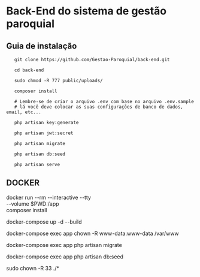 # Back-End do sistema de gestão paroquial

## Guia de instalação
  

       git clone https://github.com/Gestao-Paroquial/back-end.git
    
       cd back-end

       sudo chmod -R 777 public/uploads/
    
       composer install
       
	   # Lembre-se de criar o arquivo .env com base no arquivo .env.sample
	   # lá você deve colocar as suas configurações de banco de dados, email, etc...	   
	   
       php artisan key:generate
       
       php artisan jwt:secret
	   
       php artisan migrate
        
       php artisan db:seed
    
       php artisan serve  


## DOCKER

docker run --rm --interactive --tty \
    --volume $PWD:/app \
    composer install

docker-compose up -d --build

docker-compose exec app chown -R www-data:www-data /var/www

docker-compose exec app php artisan migrate

docker-compose exec app php artisan db:seed

sudo chown -R 33 ./*